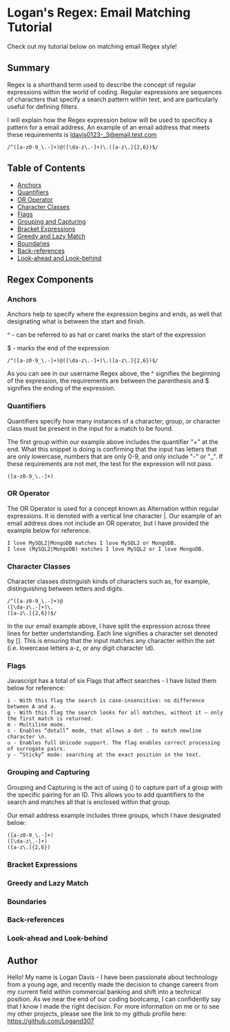 # Logan's Regex: Email Matching Tutorial

Check out my tutorial below on matching email Regex style!
## Summary

Regex is a shorthand term used to describe the concept of regular expressions within the world of coding. Regular expressions are sequences of characters that specify a search pattern within text, and are particularly useful for defining filters. 

I will explain how the Regex expression below will be used to specificy a pattern for a email address. An example of an email address that meets these requirements is ldavis0123-_3@email.test.com

```
/^([a-z0-9_\.-]+)@([\da-z\.-]+)\.([a-z\.]{2,6})$/
```



## Table of Contents

- [Anchors](#anchors)
- [Quantifiers](#quantifiers)
- [OR Operator](#or-operator)
- [Character Classes](#character-classes)
- [Flags](#flags)
- [Grouping and Capturing](#grouping-and-capturing)
- [Bracket Expressions](#bracket-expressions)
- [Greedy and Lazy Match](#greedy-and-lazy-match)
- [Boundaries](#boundaries)
- [Back-references](#back-references)
- [Look-ahead and Look-behind](#look-ahead-and-look-behind)

## Regex Components

### Anchors

Anchors help to specify where the expression begins and ends, as well that designating what is between the start and finish.

^ - can be referred to as hat or caret marks the start of the expression

$ - marks the end of the expression

```
/^([a-z0-9_\.-]+)@([\da-z\.-]+)\.([a-z\.]{2,6})$/
```

As you can see in our username Regex above, the ^ signifies the beginning of the expression, the requirements are between the parenthesis and $ signifies the ending of the expression.

### Quantifiers

Quantifiers specify how many instances of a character, group, or character class must be present in the input for a match to be found.

The first group within our example above includes the quantifier "+" at the end. What this snippet is doing is confirming that the input has letters that are only lowercase, numbers that are only 0-9, and only include "-" or "_". If these requirements are not met, the test for the expression will not pass.

```
([a-z0-9_\.-]+)
```

### OR Operator

The OR Operator is used for a concept known as Alternation within regular expressions. It is denoted with a vertical line character |. Our example of an email address does not include an OR operator, but I have provided the example below for reference.

```
I love MySQL2|MongoDB matches I love MySQL2 or MongoDB.
I love (MySQL2|MongoDB) matches I love MySQL2 or I love MongoDB.
```


### Character Classes

Character classes distinguish kinds of characters such as, for example, distinguishing between letters and digits.

```
/^([a-z0-9_\.-]+)@
([\da-z\.-]+)\.
([a-z\.]{2,6})$/
```

In the our email example above, I have split the expression across three lines for better undertstanding. Each line signifies a character set denoted by []. This is ensuring that the input matches any character within the set (i.e. lowercase letters a-z, or any digit character \d).

### Flags

Javascript has a total of six Flags that affect searches - I have listed them below for reference:

```
i - With this flag the search is case-insensitive: no difference between A and a.
g - With this flag the search looks for all matches, without it – only the first match is returned.
m - Multiline mode.
s - Enables “dotall” mode, that allows a dot . to match newline character \n.
u - Enables full Unicode support. The flag enables correct processing of surrogate pairs.
y - “Sticky” mode: searching at the exact position in the text.
```

### Grouping and Capturing

Grouping and Capturing is the act of using () to capture part of a group with the specific pairing for an ID. This allows you to add quantifiers to the search and matches all that is enclosed within that group.

Our email address example includes three groups, which I have designated below:

```
([a-z0-9_\.-]+)
([\da-z\.-]+)
([a-z\.]{2,6})
```



### Bracket Expressions

### Greedy and Lazy Match

### Boundaries

### Back-references

### Look-ahead and Look-behind

## Author

Hello! My name is Logan Davis - I have been passionate about technology from a young age, and recently made the decision to change careers from my current field within commercial banking and shift into a technical position. As we near the end of our coding bootcamp, I can confidently say that I know I made the right decision. For more information on me or to see my other projects, please see the link to my github profile here: https://github.com/Logand307
